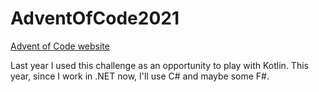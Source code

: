 # AdventOfCode2021
[Advent of Code website](https://adventofcode.com/)

Last year I used this challenge as an opportunity to play with Kotlin.
This year, since I work in .NET now, I'll use C# and maybe some F#.

